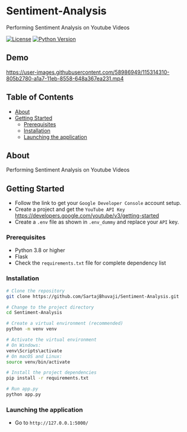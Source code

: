 # Sentiment-Analysis

Performing Sentiment Analysis on Youtube Videos

[![License](https://img.shields.io/badge/license-MIT-blue.svg)](LICENSE)
[![Python Version](https://img.shields.io/badge/python-3.8%20%7C%203.9%20%7C%203.10-blue)](https://www.python.org/downloads/)


## Demo
https://user-images.githubusercontent.com/58986949/115314310-805b2780-a1a7-11eb-8558-648a367ea231.mp4



## Table of Contents

- [About](#about)
- [Getting Started](#getting-started)
  - [Prerequisites](#prerequisites)
  - [Installation](#installation)
  - [Launching the application](#Launching-the-application)
<!-- - [Usage](#usage)
- [Contributing](#contributing)
- [License](#license)
- [Acknowledgments](#acknowledgments) -->

## About

<!-- Provide a brief introduction to your project. What is it about? What problem does it solve? What makes it unique? -->
Performing Sentiment Analysis on Youtube Videos
## Getting Started

<!-- Explain how to get started with your project. What are the prerequisites, and how should users set up their environment? -->
- Follow the link to get your `Google Developer Console` account setup.
- Create a project and get the `YouTube API Key` https://developers.google.com/youtube/v3/getting-started
- Create a `.env` file as shown in `.env_dummy` and replace your `API` key.

### Prerequisites

<!-- List any software, libraries, or dependencies that users need to have installed before they can use your project. For example: -->

- Python 3.8 or higher
- Flask
- Check the `requirements.txt` file for complete dependency list

### Installation

<!-- Provide step-by-step instructions on how to install your project. You can use code blocks if necessary: -->

```bash
# Clone the repository
git clone https://github.com/SartajBhuvaji/Sentiment-Analysis.git

# Change to the project directory
cd Sentiment-Analysis

# Create a virtual environment (recommended)
python -m venv venv

# Activate the virtual environment
# On Windows:
venv\Scripts\activate
# On macOS and Linux:
source venv/bin/activate

# Install the project dependencies
pip install -r requirements.txt

# Run app.py
python app.py
```

### Launching the application
- Go to `http://127.0.0.1:5000/`


